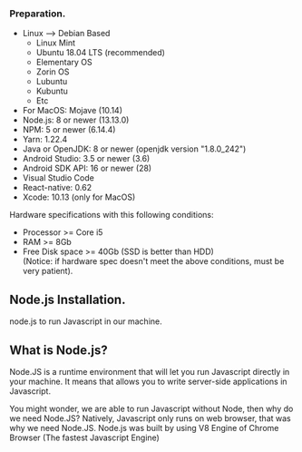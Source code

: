 ### Preparation.
* Linux --> Debian Based
   * Linux Mint
   * Ubuntu 18.04 LTS (recommended)
   * Elementary OS
   * Zorin OS
   * Lubuntu
   * Kubuntu
   * Etc
* For MacOS: Mojave (10.14)
* Node.js: 8 or newer (13.13.0)
* NPM: 5 or newer (6.14.4)
* Yarn: 1.22.4
* Java or OpenJDK: 8 or newer (openjdk version "1.8.0_242")
* Android Studio: 3.5 or newer (3.6)
* Android SDK API: 16 or newer (28)
* Visual Studio Code
* React-native: 0.62
* Xcode: 10.13 (only for MacOS) <br>

Hardware specifications with this following conditions:
* Processor >= Core i5
* RAM >= 8Gb
* Free Disk space >= 40Gb (SSD is better than HDD) <br>
(Notice: if hardware spec doesn't meet the above conditions, must be very patient).

## Node.js Installation.
node.js to run Javascript in our machine.

## What is Node.js?
Node.JS is a runtime environment that will let you run Javascript directly in your machine. It means that allows you to write server-side applications in Javascript. <br>

You might wonder, we are able to run Javascript without Node, then why do we need Node.JS? Natively, Javascript only runs on web browser, that was why we need Node.JS. Node.js was built by using V8 Engine of Chrome Browser (The fastest Javascript Engine)
